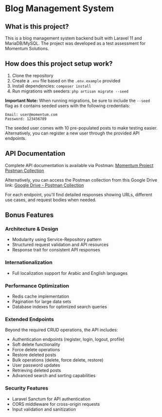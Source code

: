 # Blog Management System

## What is this project?
This is a blog management system backend built with Laravel 11 and MariaDB/MySQL. The project was developed as a test assessment for Momentum Solutions.

## How does this project setup work?
1. Clone the repository
2. Create a `.env` file based on the `.env.example` provided
3. Install dependencies: `composer install`
4. Run migrations with seeders: `php artisan migrate --seed`

**Important Note:** When running migrations, be sure to include the `--seed` flag as it contains seeded users with the following credentials:
```
Email: user@momentum.com
Password: 123456789
```

The seeded user comes with 10 pre-populated posts to make testing easier. Alternatively, you can register a new user through the provided API endpoints.

## API Documentation
Complete API documentation is available via Postman:
[Momentum Project Postman Collection](https://www.postman.com/martian-shadow-736975/momentum-project)

Alternatively, you can access the Postman collection from this Google Drive link:
[Google Drive - Postman Collection](https://drive.google.com/drive/folders/1y7doejn-Ugq7EphsjLld06-0HqWTggyx?usp=sharing)

For each endpoint, you'll find detailed responses showing URLs, different use cases, and request bodies when needed.

## Bonus Features
### Architecture & Design
- Modularity using Service-Repository pattern
- Structured request validation and API resources
- Response trait for consistent API responses

### Internationalization
- Full localization support for Arabic and English languages

### Performance Optimization
- Redis cache implementation
- Pagination for large data sets
- Database indexes for optimized search queries

### Extended Endpoints
Beyond the required CRUD operations, the API includes:
- Authentication endpoints (register, login, logout, profile)
- Soft delete functionality
- Force delete operations
- Restore deleted posts
- Bulk operations (delete, force delete, restore)
- User password updates
- Retrieving deleted posts
- Advanced search and sorting capabilities

### Security Features
- Laravel Sanctum for API authentication
- CORS middleware for cross-origin requests
- Input validation and sanitization